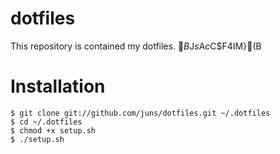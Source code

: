 # dotfiles

This repository is contained my dotfiles.
$B$J$s$A$c$C$F4IM}(B

# Installation

```console
$ git clone git://github.com/juns/dotfiles.git ~/.dotfiles
$ cd ~/.dotfiles
$ chmod +x setup.sh
$ ./setup.sh
```
